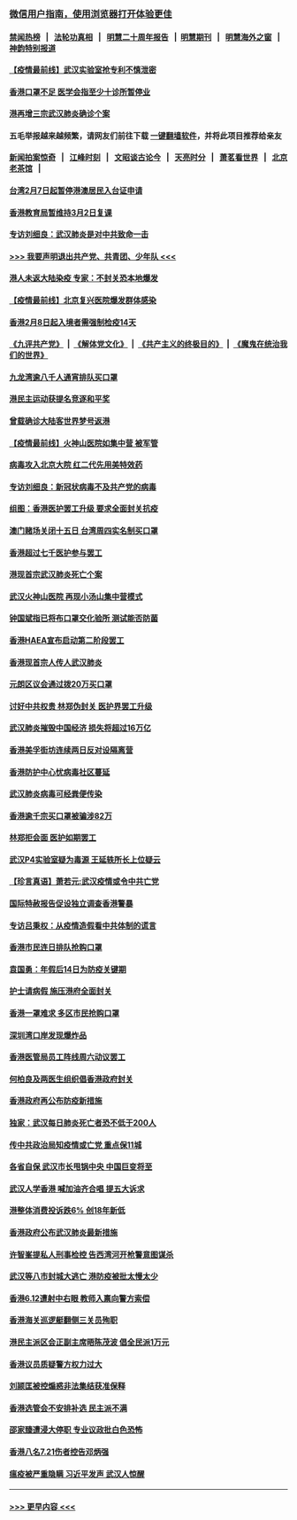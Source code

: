 ### [微信用户指南，使用浏览器打开体验更佳](https://github.com/gfw-breaker/banned-news1/blob/master/indexes/wechat-guide.md?t=0)
#### [禁闻热榜](热点新闻.md?t=0)  &nbsp;&nbsp;|&nbsp;&nbsp; [法轮功真相](https://github.com/gfw-breaker/truth/blob/master/README.md?t=0) &nbsp;&nbsp;|&nbsp;&nbsp; [明慧二十周年报告](https://github.com/gfw-breaker/mh-reports/blob/master/README.md?t=0) &nbsp;&nbsp;|&nbsp;&nbsp;[明慧期刊](https://github.com/gfw-breaker/mh-qikan) &nbsp;&nbsp;|&nbsp;&nbsp; [明慧海外之窗](https://github.com/gfw-breaker/mh-news/blob/master/README.md?t=0) &nbsp;&nbsp;|&nbsp;&nbsp; [神韵特别报道](https://github.com/gfw-breaker/mh-news/blob/master/shenyun.md?t=0)
#### [【疫情最前线】武汉实验室抢专利不慎泄密](../pages/nsc415/n11850310.md?t=02071455) 
#### [香港口罩不足 医学会指至少十诊所暂停业](../pages/nsc415/n11850301.md?t=02071455) 
#### [港再增三宗武汉肺炎确诊个案](../pages/nsc415/n11850328.md?t=02071455) 
#### 五毛举报越来越频繁，请网友们前往下载 [一键翻墙软件](https://github.com/gfw-breaker/ssr-accounts)，并将此项目推荐给亲友
#### [新闻拍案惊奇](https://github.com/gfw-breaker/banned-news1/blob/master/pages/link4.md) &nbsp;&nbsp;|&nbsp;&nbsp; [江峰时刻](https://github.com/gfw-breaker/banned-news1/blob/master/pages/link4.md) &nbsp;&nbsp;|&nbsp;&nbsp; [文昭谈古论今](https://github.com/gfw-breaker/banned-news1/blob/master/pages/link4.md) &nbsp;&nbsp;|&nbsp;&nbsp; [天亮时分](https://github.com/gfw-breaker/banned-news1/blob/master/pages/link4.md) &nbsp;&nbsp;|&nbsp;&nbsp; [萧茗看世界](https://github.com/gfw-breaker/banned-news1/blob/master/pages/link4.md) &nbsp;&nbsp;|&nbsp;&nbsp; [北京老茶馆](https://github.com/gfw-breaker/banned-news1/blob/master/pages/link4.md) &nbsp;&nbsp;|&nbsp;&nbsp; 
#### [台湾2月7日起暂停港澳居民入台证申请](../pages/nsc415/n11850304.md?t=02071455) 
#### [香港教育局暂维持3月2日复课](../pages/nsc415/n11850260.md?t=02071455) 
#### [专访刘细良：武汉肺炎是对中共致命一击](../pages/nsc415/n11849934.md?t=02071455) 
#### [>>> 我要声明退出共产党、共青团、少年队 <<<](https://github.com/begood0513/goodnews/blob/master/quit/letter.md) 
#### [港人未返大陆染疫 专家：不封关恐本地爆发](../pages/nsc415/n11848021.md?t=02071455) 
#### [【疫情最前线】北京复兴医院爆发群体感染](../pages/nsc415/n11847626.md?t=02071455) 
#### [香港2月8日起入境者需强制检疫14天](../pages/nsc415/n11847658.md?t=02071455) 
#### [《九评共产党》](https://github.com/begood0513/9ping.md/blob/master/README.md) &nbsp;|&nbsp; [《解体党文化》](../../../../jtdwh.md/blob/master/README.md)  &nbsp;|&nbsp; [《共产主义的终极目的》](../../../../gczydzjmd.md/blob/master/README.md) &nbsp;|&nbsp; [《魔鬼在统治我们的世界》](../../../../mgztzwmdsj.md/blob/master/README.md) 
#### [九龙湾逾八千人通宵排队买口罩](../pages/nsc415/n11847647.md?t=02071455) 
#### [港民主运动获提名竞逐和平奖](../pages/nsc415/n11847633.md?t=02071455) 
#### [曾载确诊大陆客世界梦号返港](../pages/nsc415/n11847608.md?t=02071455) 
#### [【疫情最前线】火神山医院如集中营 被军管](../pages/nsc415/n11847524.md?t=02071455) 
#### [病毒攻入北京大院 红二代先用美特效药](../pages/nsc415/n11847427.md?t=02071455) 
#### [专访刘细良：新冠状病毒不及共产党的病毒](../pages/nsc415/n11847164.md?t=02071455) 
#### [组图：香港医护罢工升级 要求全面封关抗疫](../pages/nsc415/n11844107.md?t=02071455) 
#### [澳门赌场关闭十五日 台湾周四实名制买口罩](../pages/nsc415/n11845083.md?t=02071455) 
#### [香港超过七千医护参与罢工](../pages/nsc415/n11845051.md?t=02071455) 
#### [港现首宗武汉肺炎死亡个案](../pages/nsc415/n11844998.md?t=02071455) 
#### [武汉火神山医院 再现小汤山集中营模式](../pages/nsc415/n11844763.md?t=02071455) 
#### [钟国斌指已将布口罩交化验所 测试能否防菌](../pages/nsc415/n11842783.md?t=02071455) 
#### [香港HAEA宣布启动第二阶段罢工](../pages/nsc415/n11842723.md?t=02071455) 
#### [香港现首宗人传人武汉肺炎](../pages/nsc415/n11842766.md?t=02071455) 
#### [元朗区议会通过拨20万买口罩](../pages/nsc415/n11842754.md?t=02071455) 
#### [讨好中共权贵 林郑伪封关 医护界罢工升级](../pages/nsc415/n11842359.md?t=02071455) 
#### [武汉肺炎摧毁中国经济 损失将超过16万亿](../pages/nsc415/n11839723.md?t=02071455) 
#### [香港美孚街坊连续两日反对设隔离营](../pages/nsc415/n11839962.md?t=02071455) 
#### [香港防护中心忧病毒社区蔓延](../pages/nsc415/n11839933.md?t=02071455) 
#### [武汉肺炎病毒可经粪便传染](../pages/nsc415/n11839939.md?t=02071455) 
#### [香港逾千宗买口罩被骗涉82万](../pages/nsc415/n11839914.md?t=02071455) 
#### [林郑拒会面 医护如期罢工](../pages/nsc415/n11839892.md?t=02071455) 
#### [武汉P4实验室疑为毒源 王延轶所长上位疑云](../pages/nsc415/n11835543.md?t=02071455) 
#### [【珍言真语】萧若元:武汉疫情或令中共亡党](../pages/nsc415/n11829394.md?t=02071455) 
#### [国际特赦报告促设独立调查香港警暴](../pages/nsc415/n11833845.md?t=02071455) 
#### [专访吕秉权：从疫情造假看中共体制的谎言](../pages/nsc415/n11833813.md?t=02071455) 
#### [香港市民连日排队抢购口罩](../pages/nsc415/n11833794.md?t=02071455) 
#### [袁国勇：年假后14日为防疫关键期](../pages/nsc415/n11831088.md?t=02071455) 
#### [护士请病假 施压港府全面封关](../pages/nsc415/n11831030.md?t=02071455) 
#### [香港一罩难求 多区市民抢购口罩](../pages/nsc415/n11831002.md?t=02071455) 
#### [深圳湾口岸发现爆炸品](../pages/nsc415/n11828802.md?t=02071455) 
#### [香港医管局员工阵线周六动议罢工](../pages/nsc415/n11828762.md?t=02071455) 
#### [何柏良及两医生组织倡香港政府封关](../pages/nsc415/n11828749.md?t=02071455) 
#### [香港政府再公布防疫新措施](../pages/nsc415/n11828716.md?t=02071455) 
#### [独家：武汉每日肺炎死亡者恐不低于200人](../pages/nsc415/n11828240.md?t=02071455) 
#### [传中共政治局知疫情或亡党 重点保11城](../pages/nsc415/n11828145.md?t=02071455) 
#### [各省自保 武汉市长甩锅中央 中国巨变将至](../pages/nsc415/n11828021.md?t=02071455) 
#### [武汉人学香港 喊加油齐合唱 提五大诉求](../pages/nsc415/n11827046.md?t=02071455) 
#### [港整体消费投诉跌6% 创18年新低](../pages/nsc415/n11817280.md?t=02071455) 
#### [香港政府公布武汉肺炎最新措施](../pages/nsc415/n11817152.md?t=02071455) 
#### [许智峯提私人刑事检控 告西湾河开枪警意图谋杀](../pages/nsc415/n11817132.md?t=02071455) 
#### [武汉等八市封城大逃亡 港防疫被批太慢太少](../pages/nsc415/n11817058.md?t=02071455) 
#### [香港6.12遭射中右眼 教师入禀向警方索偿](../pages/nsc415/n11814678.md?t=02071455) 
#### [香港海关巡逻艇翻侧三关员殉职](../pages/nsc415/n11814604.md?t=02071455) 
#### [港民主派区会正副主席晤陈茂波 倡全民派1万元](../pages/nsc415/n11814582.md?t=02071455) 
#### [香港议员质疑警方权力过大](../pages/nsc415/n11814560.md?t=02071455) 
#### [刘颕匡被控煽惑非法集结获准保释](../pages/nsc415/n11811727.md?t=02071455) 
#### [香港选管会不安排补选 民主派不满](../pages/nsc415/n11811691.md?t=02071455) 
#### [邵家臻遭浸大停职 专业议政批白色恐怖](../pages/nsc415/n11811670.md?t=02071455) 
#### [香港八名7.21伤者控告邓炳强](../pages/nsc415/n11811623.md?t=02071455) 
#### [瘟疫被严重隐瞒 习近平发声 武汉人惊醒](../pages/nsc415/n11811186.md?t=02071455) 

----
#### [ >>> 更早内容 <<< ](../indexes/nsc415-earlier.md)
